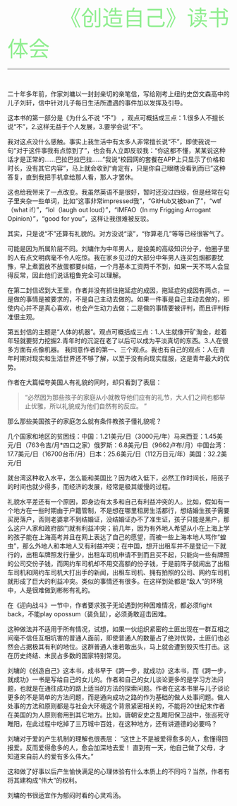 &emsp;&emsp;&emsp;&emsp;&emsp;&emsp;&emsp;&emsp;&ensp;<font face="微软雅黑" color="#90EE90" size="7">《创造自己》读书体会</font>

---
<br />

二十年多年前，作家刘墉以一封封亲切的亲笔信，写给刚考上纽约史岱文森高中的儿子刘轩，信中针对儿子每日生活所遭遇的事件加以发挥及引导。

这本书的第一部分是《为什么不说 “不”》 ，观点可概括成三点：1.很多人不擅长说“不”，2.这样无益于个人发展，3.要学会说“不”。

我对这点没什么感触。事实上我生活中有太多人非常擅长说“不”，即使我说一句“对于这件事我有点惊到了”，也会有人立即反驳我：“你这都不懂，某某说这种话才是正常的……巴拉巴拉巴拉……”我说“校园网的套餐在APP上只显示了价格和时长，没有其它内容”，马上就会收到“肯定有，只是你自己眼瞎没看到而已”这种答复，直到我把手机拿给那人看，那人才罢休。

这也给我带来了一点改变。我虽然英语不是很好，暂时还没过四级，但是经常在句子里夹杂一些单词，比如“这事非常impressed我”，“GitHub又被ban了”，“wtf（what if）”，“lol（laugh out loud）”，“IMFAO（In my Frigging Arrogant Opinion）”，“good for you”，这样让我很难被反驳。

其实，只是说“不”还算有礼貌的。对方没说“滚”，“你算老几”等等已经很客气了。

可能是因为所属阶层不同。刘墉作为中年男人，是投美的高级知识分子，他圈子里的人有点文明病毫不令人吃惊。我在家乡见过的大部分中年男人连买包烟都要犹豫，早上煮面放不放蛋都要纠结，一个月基本工资两千不到，如果一天不骂人会显得反常，因此他们说话粗鲁完全可以理解。

在第二封信迟到大王里，作者并没有抓住拖延症的成因，拖延症的成因有两点，一是做的事情是被要求的，不是自己主动去做的。如果一件事是自己主动去做的，即使内心并不是真心喜欢，也会产生动力去做；二是做的事情要被评判，而且评判标准很主观。

第五封信的主题是“人体的机器”。观点可概括成三点：1.人生就像开矿淘金，趁着年轻就要努力挖掘2.青年时的沉淀在老了以后可以成为平淡真切的东西。3.人在很多方面有点像机器。
我同意作者的第一、三个观点。我也有自己的观点：人在青年时期对现实和生活世界还不够了解，以至于没有向现实屈服，这是青年最大的优势。

作者在大篇幅夸美国人有礼貌的同时，却只看到了表层：

>“必然因为那些孩子的家庭从小就教导他们应有的礼节，大人们之间也都举止优雅，所以礼貌成为他们自然有的反应。 ”

那么那些美国孩子的家庭怎么就有条件教孩子懂礼貌呢？

几个国家和地区的贫困线：中国：1.21美元/日（3000元/年）马来西亚：1.45美元/日（763令吉/月*四口之家）俄罗斯：6.8美元/日（9662卢布/月）中国台湾：17.7美元/日（16700台币/月）日本：25.6美元/日（112万日元/年）美国：32.2美元/日

就台湾这种收入水平，怎么能和美国比？因为收入低下，必然工作时间长，陪孩子的时间也就少得多，而经济的发展，经常是极其缓慢的过程。

礼貌水平差还有一个原因，即身边有太多和自己有利益冲突的人。比如，假如有一个地方在一些时期由于户籍管制，不是想在哪里租房生活都行，想结婚生孩子需要买房落户，否则老婆拿不到结婚证，没结婚证办不了准生证，孩子只能是黑户，那么这户人家和政府部门就有利益冲突；前几年，因为有外地人希望从小在上海上学的孩子能在上海高考并且在网上表达了自己的愿望，而被一些上海本地人骂作“蝗虫”，那么外地人和本地人又有利益冲突；在中国，想开出租车并不是登记一下就行的，出租车牌照发行量少，出租车司机申请不到而且买不起，只能向一些有牌照的公司交份子钱，而网约车司机却不用交高额的份子钱，于是前阵子就闹出了出租车司机和网约车司机大打出手的新闻，出租车司机、拥有拍照的公司、网约车司机就形成了巨大的利益冲突。类似的事情还有很多。在这样到处都是“敌人”的环境中，人是很难做到彬彬有礼的。

在《迎向战斗》一节中，作者要求孩子无论遇到何种困难情况，都必须fight back，不能play opossum（装负鼠），必须勇敢迎击困难。

这种做法并不适用于所有情况，试想，如果一伙组织紧密的土匪出现在一群互相之间毫不信任互相坑害的普通人面前，即使普通人的数量占了绝对优势，土匪们也必然会占据极其有利的地位。这群普通人谁若敢出头，马上就会遭到毁灭性打击。这在历史终结、末民占多数的国家特别常见。

刘墉的《创造自己》这本书，成书早于《跨一步，就成功》这本书，而《跨一步，就成功》一书是写给自己的女儿的。作者和自己的女儿谈论更多的是学习方法问题，也就是在通往成功的路上适当的方法的探索问题。作者在这本书里与儿子谈论更多的不是简单的方法问题，而是通向成功之路的作为基础的做人处事问题。做人处事的方法和原则都是与社会大环境这个背景紧密相关的，不能将20世纪末作者在美国的为人原则套用到其它地方。比如，唐朝安史之乱睢阳保卫战中，张巡死守睢阳，在此过程中吃掉了三万城中百姓，在这种地方，还有讲道德的必要吗？

刘墉对于爱的产生机制的理解也很表层： “这世上不是被爱得愈多的人，愈懂得回报爱。反而爱得愈多的人，愈会加深地去爱！ 直到有一天，他自己做了父母，才知道来自前人的爱有多么伟大。”

这和做了好事以后产生愉快满足的心理体验有什么本质上的不同吗？当然，作者有将其建构成“伟大”的权利。

刘墉的书很适宜作为郁闷时看的心灵鸡汤。
